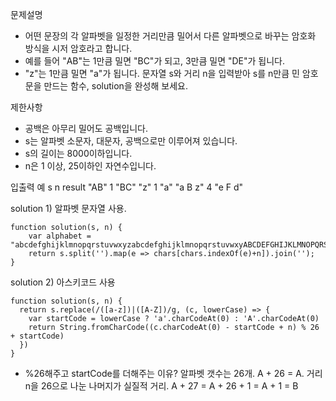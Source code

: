 문제설명
- 어떤 문장의 각 알파벳을 일정한 거리만큼 밀어서 다른 알파벳으로 바꾸는 암호화 방식을 시저 암호라고 합니다. 
- 예를 들어 "AB"는 1만큼 밀면 "BC"가 되고, 3만큼 밀면 "DE"가 됩니다. 
- "z"는 1만큼 밀면 "a"가 됩니다. 문자열 s와 거리 n을 입력받아 s를 n만큼 민 암호문을 만드는 함수, solution을 완성해 보세요.

제한사항
- 공백은 아무리 밀어도 공백입니다.
- s는 알파벳 소문자, 대문자, 공백으로만 이루어져 있습니다.
- s의 길이는 8000이하입니다.
- n은 1 이상, 25이하인 자연수입니다.

입출력 예
s	       n	 result
"AB"	   1	 "BC"
"z"	     1	 "a"
"a B z"	 4	 "e F d"

solution 1) 알파벳 문자열 사용.

```
function solution(s, n) {
    var alphabet = "abcdefghijklmnopqrstuvwxyzabcdefghijklmnopqrstuvwxyABCDEFGHIJKLMNOPQRSTUVWXYZABCDEFGHIJKLMNOPQRSTUVWXY";
    return s.split('').map(e => chars[chars.indexOf(e)+n]).join('');
}
```

solution 2) 아스키코드 사용

```
function solution(s, n) {
  return s.replace(/([a-z])|([A-Z])/g, (c, lowerCase) => {
    var startCode = lowerCase ? 'a'.charCodeAt(0) : 'A'.charCodeAt(0)
    return String.fromCharCode((c.charCodeAt(0) - startCode + n) % 26 + startCode)
  })
}
```
+ %26해주고 startCode를 더해주는 이유?
알파벳 갯수는 26개.  A + 26 = A. 거리 n을 26으로 나눈 나머지가 실질적 거리.
A + 27 = A + 26 + 1 = A + 1 = B



